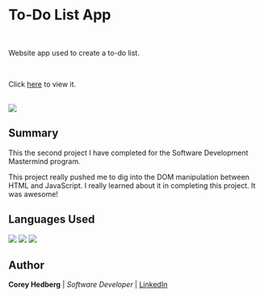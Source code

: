 # To-Do List App

<br>

Website app used to create a to-do list.

<br>

Click [here](https://cheddrs.github.io/to_do_app/) to view it.

<br>

<image src="media/readme_screenshot.png">

## Summary

This the second project I have completed for the Software Development Mastermind program.

This project really pushed me to dig into the DOM manipulation between HTML and JavaScript. I really learned about it in completing this project. It was awesome!

## Languages Used

<image src="media/html.png"> <image src="media/css.png"> <image src="media/js.png">

## Author

**Corey Hedberg** | _Software Developer_ | [LinkedIn](https://www.linkedin.com/in/coreyhedberg/)

